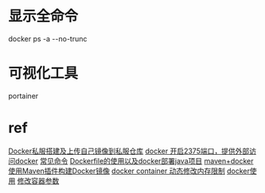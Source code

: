 # 显示全命令
docker ps -a --no-trunc
# 可视化工具
portainer
# ref
[Docker私服搭建及上传自己镜像到私服仓库](https://blog.csdn.net/qq_39623859/article/details/79752803)
[docker 开启2375端口，提供外部访问docker](https://blog.csdn.net/u012946310/article/details/82315302)
[常见命令](常见命令.md)
[Dockerfile的使用以及docker部署java项目](https://blog.csdn.net/xibei19921101/article/details/108385022?spm=1001.2101.3001.6650.1&utm_medium=distribute.pc_relevant.none-task-blog-2%7Edefault%7ECTRLIST%7ERate-1.pc_relevant_paycolumn_v3&depth_1-utm_source=distribute.pc_relevant.none-task-blog-2%7Edefault%7ECTRLIST%7ERate-1.pc_relevant_paycolumn_v3&utm_relevant_index=2)
[maven+docker](https://www.cnblogs.com/fan-gx/p/11470687.html)
[使用Maven插件构建Docker镜像](https://www.cnblogs.com/guoyinghome/p/11220317.html)
[docker container 动态修改内存限制](https://blog.csdn.net/fuck487/article/details/86096134)
[docker使用](https://blog.csdn.net/qq_44973159/article/details/121357388?utm_medium=distribute.pc_aggpage_search_result.none-task-blog-2~aggregatepage~first_rank_ecpm_v1~rank_v31_ecpm-2-121357388-null-null.pc_agg_new_rank&utm_term=docker+-d&spm=1000.2123.3001.4430)
[修改容器参数](https://blog.csdn.net/wangooo/article/details/107907061?spm=1001.2101.3001.6650.1&utm_medium=distribute.pc_relevant.none-task-blog-2%7Edefault%7ECTRLIST%7Edefault-1-107907061-blog-122549159.pc_relevant_multi_platform_whitelistv1&depth_1-utm_source=distribute.pc_relevant.none-task-blog-2%7Edefault%7ECTRLIST%7Edefault-1-107907061-blog-122549159.pc_relevant_multi_platform_whitelistv1&utm_relevant_index=2)
